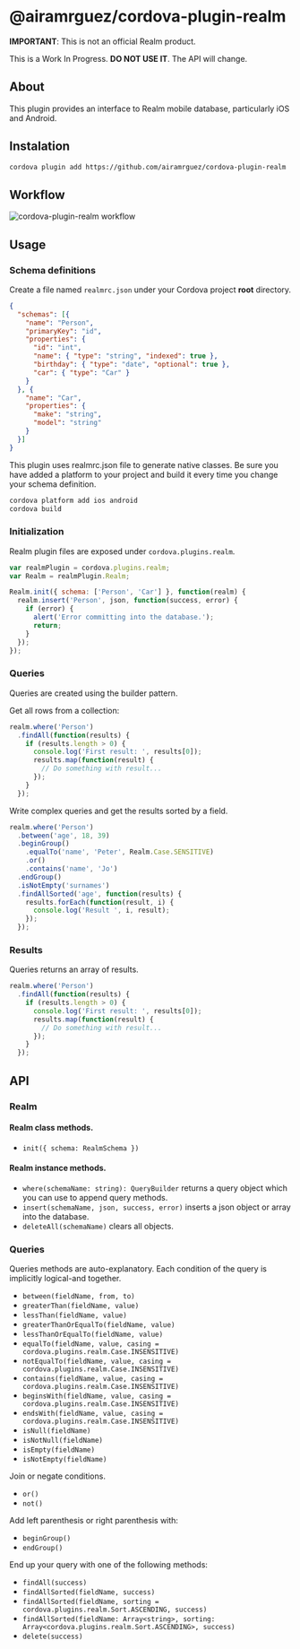 # @airamrguez/cordova-plugin-realm

__IMPORTANT__: This is not an official Realm product.

This is a Work In Progress. **DO NOT USE IT**. The API will change.

## About

This plugin provides an interface to Realm mobile database, particularly iOS and Android.

## Instalation

```sh
cordova plugin add https://github.com/airamrguez/cordova-plugin-realm
```

## Workflow

![cordova-plugin-realm workflow](https://cloud.githubusercontent.com/assets/1159448/21962439/4b524196-db26-11e6-9735-f2efdbba28d8.png)

## Usage

### Schema definitions

Create a file named `realmrc.json` under your Cordova project **root** directory.

```json
{
  "schemas": [{
    "name": "Person",
    "primaryKey": "id",
    "properties": {
      "id": "int",
      "name": { "type": "string", "indexed": true },
      "birthday": { "type": "date", "optional": true },
      "car": { "type": "Car" }
    }
  }, {
    "name": "Car",
    "properties": {
      "make": "string",
      "model": "string"
    }
  }]
}
```

This plugin uses realmrc.json file to generate native classes. Be sure you have added a platform
to your project and build it every time you change your schema definition.

```sh
cordova platform add ios android
cordova build
```

### Initialization

Realm plugin files are exposed under `cordova.plugins.realm`.

```js
var realmPlugin = cordova.plugins.realm;
var Realm = realmPlugin.Realm;

Realm.init({ schema: ['Person', 'Car'] }, function(realm) {
  realm.insert('Person', json, function(success, error) {
    if (error) {
      alert('Error committing into the database.');
      return;
    }
  });
});
```

### Queries

Queries are created using the builder pattern.

Get all rows from a collection:

```js
realm.where('Person')
  .findAll(function(results) {
    if (results.length > 0) {
      console.log('First result: ', results[0]);
      results.map(function(result) {
        // Do something with result...
      });
    }
  });
```

Write complex queries and get the results sorted by a field.

```js
realm.where('Person')
  .between('age', 18, 39)
  .beginGroup()
    .equalTo('name', 'Peter', Realm.Case.SENSITIVE)
    .or()
    .contains('name', 'Jo')
  .endGroup()
  .isNotEmpty('surnames')
  .findAllSorted('age', function(results) {
    results.forEach(function(result, i) {
      console.log('Result ', i, result);
    });
  });
```

### Results

Queries returns an array of results.

```js
realm.where('Person')
  .findAll(function(results) {
    if (results.length > 0) {
      console.log('First result: ', results[0]);
      results.map(function(result) {
        // Do something with result...
      });
    }
  });
```

## API

### Realm

#### Realm class methods.

  - `init({ schema: RealmSchema })`

#### Realm instance methods.

  - `where(schemaName: string): QueryBuilder` returns a query object which you can use to append query methods.
  - `insert(schemaName, json, success, error)` inserts a json object or array into the database.
  - `deleteAll(schemaName)` clears all objects.

### Queries

Queries methods are auto-explanatory. Each condition of the query is implicitly logical-and together.

  - `between(fieldName, from, to)`
  - `greaterThan(fieldName, value)`
  - `lessThan(fieldName, value)`
  - `greaterThanOrEqualTo(fieldName, value)`
  - `lessThanOrEqualTo(fieldName, value)`
  - `equalTo(fieldName, value, casing = cordova.plugins.realm.Case.INSENSITIVE)`
  - `notEqualTo(fieldName, value, casing = cordova.plugins.realm.Case.INSENSITIVE)`
  - `contains(fieldName, value, casing = cordova.plugins.realm.Case.INSENSITIVE)`
  - `beginsWith(fieldName, value, casing = cordova.plugins.realm.Case.INSENSITIVE)`
  - `endsWith(fieldName, value, casing = cordova.plugins.realm.Case.INSENSITIVE)`
  - `isNull(fieldName)`
  - `isNotNull(fieldName)`
  - `isEmpty(fieldName)`
  - `isNotEmpty(fieldName)`

Join or negate conditions.

  - `or()`
  - `not()`

Add left parenthesis or right parenthesis with:

  - `beginGroup()`
  - `endGroup()`

End up your query with one of the following methods:
  - `findAll(success)`
  - `findAllSorted(fieldName, success)`
  - `findAllSorted(fieldName, sorting = cordova.plugins.realm.Sort.ASCENDING, success)`
  - `findAllSorted(fieldName: Array<string>, sorting: Array<cordova.plugins.realm.Sort.ASCENDING>, success)`
  - `delete(success)`
